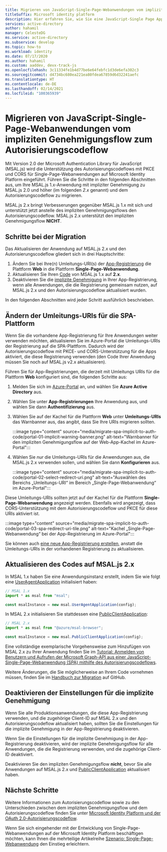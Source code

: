 ```yaml
---
title: Migrieren von JavaScript-Single-Page-Webanwendungen vom impliziten Genehmigungsflow zum Autorisierungscodeflow | Azure
titleSuffix: Microsoft identity platform
description: Hier erfahren Sie, wie Sie eine JavaScript-Single Page App (SPA), die MSAL.js 1.x und den impliziten Genehmigungsflow verwendet, zu MSAL.js 2.x und dem Autorisierungscodeflow mit PKCE- und CORS-Unterstützung migrieren.
services: active-directory
author: hahamil
manager: CelesteDG
ms.service: active-directory
ms.subservice: develop
ms.topic: how-to
ms.workload: identity
ms.date: 07/17/2020
ms.author: hahamil
ms.custom: aaddev, devx-track-js
ms.openlocfilehash: 3c11334fe1b4d77be6e64febfc1d3de6efa302c3
ms.sourcegitcommit: d4734bc680ea221ea80fdea67859d6d32241aefc
ms.translationtype: HT
ms.contentlocale: de-DE
ms.lasthandoff: 02/14/2021
ms.locfileid: "100365939"
---
```

# <a name="migrate-a-javascript-single-page-app-from-implicit-grant-to-auth-code-flow"></a>Migrieren von JavaScript-Single-Page-Webanwendungen vom impliziten Genehmigungsflow zum Autorisierungscodeflow

Mit Version 2.0 der Microsoft Authentication Library für JavaScript (MSAL.js) wird die Unterstützung des Autorisierungscodeflows mit PKCE und CORS für Single-Page-Webanwendungen auf Microsoft Identity Platform eingeführt. Führen Sie die Schritte in den folgenden Abschnitten aus, um Ihre MSAL.js 1.x-Anwendung mit impliziter Genehmigung zu MSAL.js 2.0 und höher (im folgenden *2.x* genannt) und dem Autorisierungscodeflow zu migrieren.

MSAL.js 2.x bringt Verbesserungen gegenüber MSAL.js 1.x mit sich und unterstützt jetzt anstelle des impliziten Genehmigungsflows den Autorisierungscodeflow. MSAL.js 2.x unterstützt den impliziten Genehmigungsflow **NICHT**.

## <a name="migration-steps"></a>Schritte bei der Migration

Das Aktualisieren der Anwendung auf MSAL.js 2.x und den Autorisierungscodeflow gliedert sich in drei Hauptschritte:

1. Ändern Sie bei Ihre(n) Umleitungs-URI(s) der [App-Registrierung](#switch-redirect-uris-to-spa-platform) die Plattform **Web** in die Plattform **Single-Page-Webanwendung**.
1. Aktualisieren Sie Ihren [Code](#switch-redirect-uris-to-spa-platform) von MSAL.js 1.x auf **2.x**.
1. Deaktivieren Sie die [implizite Genehmigung](#disable-implicit-grant-settings) in Ihrer App-Registrierung, wenn alle Anwendungen, die die Registrierung gemeinsam nutzen, auf MSAL.js 2.x und den Autorisierungscodeflow aktualisiert wurden.

In den folgenden Abschnitten wird jeder Schritt ausführlich beschrieben.

## <a name="switch-redirect-uris-to-spa-platform"></a>Ändern der Umleitungs-URIs für die SPA-Plattform

Wenn Sie die vorhandene App-Registrierung für Ihre Anwendungen weiter verwenden möchten, aktualisieren Sie im Azure-Portal die Umleitungs-URIs der Registrierung auf die SPA-Plattform. Dadurch wird der Autorisierungscodeflow mit PKCE- und CORS-Unterstützung für die Apps aktiviert, die diese Registrierung verwenden (den Code Ihrer Anwendung müssen Sie noch auf MSAL.js v2.x aktualisieren).

Führen Sie für App-Registrierungen, die derzeit mit Umleitungs URIs für die Plattform **Web** konfiguriert sind, die folgenden Schritte aus:

1. Melden Sie sich im <a href="https://portal.azure.com/" target="_blank">Azure-Portal</a> an, und wählen Sie **Azure Active Directory** aus.
1. Wählen Sie unter **App-Registrierungen** Ihre Anwendung aus, und wählen Sie dann **Authentifizierung** aus.
1. Wählen Sie auf der Kachel für die Plattform **Web** unter **Umleitungs-URIs** das Warnbanner aus, das angibt, dass Sie Ihre URIs migrieren sollten.

    :::image type="content" source="media/migrate-spa-implicit-to-auth-code/portal-01-implicit-warning-banner.png" alt-text="Warnbanner für den impliziten Genehmigungsflow auf der Web-App-Kachel im Azure-Portal":::
1. Wählen Sie *nur* die Umleitungs-URIs für die Anwendungen aus, die MSAL.js 2.x verwenden sollen, und wählen Sie dann **Konfigurieren** aus.

    :::image type="content" source="media/migrate-spa-implicit-to-auth-code/portal-02-select-redirect-uri.png" alt-text="Auswählen des Bereichs „Umleitungs-URI“ im Bereich „Single-Page-Webanwendung“ im Azure-Portal":::

Diese Umleitungs-URIs sollten jetzt auf der Kachel für die Plattform **Single-Page-Webanwendung** angezeigt werden. Ebenfalls wird angezeigt, dass CORS-Unterstützung mit dem Autorisierungscodeflow und PKCE für diese URIs aktiviert ist.

:::image type="content" source="media/migrate-spa-implicit-to-auth-code/portal-03-spa-redirect-uri-tile.png" alt-text="Kachel „Single-Page-Webanwendung“ bei der App-Registrierung im Azure-Portal":::

Sie können auch [eine neue App-Registrierung erstellen](scenario-spa-app-registration.md), anstatt die Umleitungs-URIs in der vorhandenen Registrierung zu aktualisieren.

## <a name="update-your-code-to-msaljs-2x"></a>Aktualisieren des Codes auf MSAL.js 2.x

In MSAL 1.x haben Sie eine Anwendungsinstanz erstellt, indem Sie wie folgt eine [UserAgentApplication][msal-js-useragentapplication] initialisiert haben:

```javascript
// MSAL 1.x
import * as msal from "msal";

const msalInstance = new msal.UserAgentApplication(config);
```

In MSAL 2.x initialisieren Sie stattdessen eine [PublicClientApplication][msal-js-publicclientapplication]:

```javascript
// MSAL 2.x
import * as msal from "@azure/msal-browser";

const msalInstance = new msal.PublicClientApplication(config);
```

Eine vollständige exemplarische Vorgehensweise zum Hinzufügen von MSAL 2.x zu Ihrer Anwendung finden Sie im [Tutorial: Anmelden von Benutzern und Aufrufen der Microsoft Graph-API aus einer JavaScript-Single-Page-Webanwendung (SPA) mithilfe des Autorisierungscodeflows](tutorial-v2-javascript-auth-code.md).

Weitere Änderungen, die Sie möglicherweise an Ihrem Code vornehmen müssen, finden Sie im [Handbuch zur Migration](https://github.com/AzureAD/microsoft-authentication-library-for-js/blob/dev/lib/msal-browser/docs/v1-migration.md) auf GitHub.

## <a name="disable-implicit-grant-settings"></a>Deaktivieren der Einstellungen für die implizite Genehmigung

Wenn Sie alle Produktionsanwendungen, die diese App-Registrierung verwenden, und die zugehörige Client-ID auf MSAL 2.x und den Autorisierungscodeflow aktualisiert haben, sollten Sie die Einstellungen für die implizite Genehmigung in der App-Registrierung deaktivieren.

Wenn Sie die Einstellungen für die implizite Genehmigung in der App-Registrierung deaktivieren, wird der implizite Genehmigungsflow für alle Anwendungen, die die Registrierung verwenden, und die zugehörige Client-ID deaktiviert.

Deaktivieren Sie den impliziten Genehmigungsflow **nicht**, bevor Sie alle Anwendungen auf MSAL.js 2.x und [PublicClientApplication][msal-js-publicclientapplication] aktualisiert haben.

## <a name="next-steps"></a>Nächste Schritte

Weitere Informationen zum Autorisierungscodeflow sowie zu den Unterschieden zwischen dem impliziten Genehmigungsflow und dem Autorisierungscodeflow finden Sie unter [Microsoft Identity Platform und der OAuth 2.0-Autorisierungscodeflow](v2-oauth2-auth-code-flow.md).

Wenn Sie sich eingehender mit der Entwicklung von Single-Page-Webanwendungen auf der Microsoft Identity Platform beschäftigen möchten, kann Ihnen die mehrteilige Artikelreihe [Szenario: Single-Page-Webanwendung](scenario-spa-overview.md) den Einstieg erleichtern.

<!-- LINKS - external -->
[msal-js-useragentapplication]: https://azuread.github.io/microsoft-authentication-library-for-js/ref/classes/_azure_msal.useragentapplication.html
[msal-js-publicclientapplication]: https://azuread.github.io/microsoft-authentication-library-for-js/ref/classes/_azure_msal_browser.publicclientapplication.html

